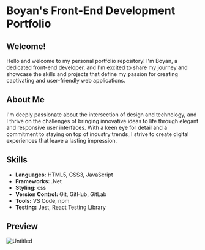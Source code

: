 # Boyan's Front-End Development Portfolio

## Welcome!

Hello and welcome to my personal portfolio repository! I'm Boyan, a dedicated front-end developer, and I'm excited to share my journey and showcase the skills and projects that define my passion for creating captivating and user-friendly web applications.

## About Me

I'm deeply passionate about the intersection of design and technology, and I thrive on the challenges of bringing innovative ideas to life through elegant and responsive user interfaces. With a keen eye for detail and a commitment to staying on top of industry trends, I strive to create digital experiences that leave a lasting impression.

## Skills

- **Languages:** HTML5, CSS3, JavaScript
- **Frameworks:** .Net
- **Styling:** css
- **Version Control:** Git, GitHub, GitLab
- **Tools:** VS Code, npm
- **Testing:** Jest, React Testing Library

## Preview

![Untitled](https://github.com/bobyTopG/Portfolio_Web_Project/assets/106580794/0fbf411d-4b78-438b-badb-b94555245b45)
